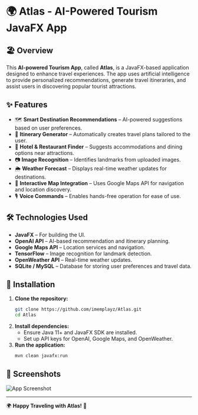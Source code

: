 # 🌍 Atlas - AI-Powered Tourism JavaFX App

## 🏖️ Overview
This **AI-powered Tourism App**, called **Atlas**, is a JavaFX-based application designed to enhance travel experiences. The app uses artificial intelligence to provide personalized recommendations, generate travel itineraries, and assist users in discovering popular tourist attractions. 

## ✨ Features
- 🗺️ **Smart Destination Recommendations** – AI-powered suggestions based on user preferences.
- 📅 **Itinerary Generator** – Automatically creates travel plans tailored to the user.
- 🏨 **Hotel & Restaurant Finder** – Suggests accommodations and dining options near attractions.
- 📷 **Image Recognition** – Identifies landmarks from uploaded images.
- 🌦️ **Weather Forecast** – Displays real-time weather updates for destinations.
- 📍 **Interactive Map Integration** – Uses Google Maps API for navigation and location discovery.
- 🎙️ **Voice Commands** – Enables hands-free operation for ease of use.

## 🛠️ Technologies Used
- **JavaFX** – For building the UI.
- **OpenAI API** – AI-based recommendation and itinerary planning.
- **Google Maps API** – Location services and navigation.
- **TensorFlow** – Image recognition for landmark detection.
- **OpenWeather API** – Real-time weather updates.
- **SQLite / MySQL** – Database for storing user preferences and travel data.

## 🚀 Installation
1. **Clone the repository:**
   ```sh
   git clone https://github.com/imemplayz/Atlas.git
   cd Atlas
   ```
2. **Install dependencies:**
   - Ensure Java 11+ and JavaFX SDK are installed.
   - Set up API keys for OpenAI, Google Maps, and OpenWeather.
3. **Run the application:**
   ```sh
   mvn clean javafx:run
   ```

## 📸 Screenshots
![App Screenshot](link-to-screenshot.png)

---
🌍 **Happy Traveling with Atlas!** 🚀

